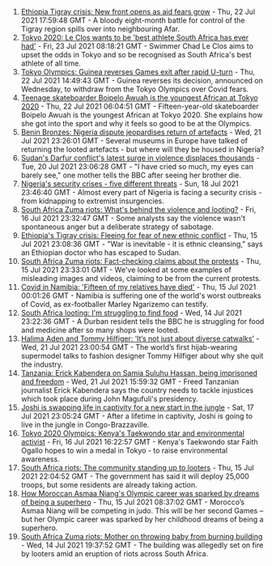 1. [Ethiopia Tigray crisis: New front opens as aid fears grow](https://www.bbc.co.uk/news/world-africa-57926832) - Thu, 22 Jul 2021 17:59:48 GMT - A bloody eight-month battle for control of the Tigray region spills over into neighbouring Afar.
2. [Tokyo 2020: Le Clos wants to be 'best athlete South Africa has ever had'](https://www.bbc.co.uk/sport/africa/57901032) - Fri, 23 Jul 2021 08:18:21 GMT - Swimmer Chad Le Clos aims to upset the odds in Tokyo and so be recognised as South Africa's best athlete of all time.
3. [Tokyo Olympics: Guinea reverses Games exit after rapid U-turn](https://www.bbc.co.uk/sport/africa/57926500) - Thu, 22 Jul 2021 14:49:43 GMT - Guinea reverses its decision, announced on Wednesday, to withdraw from the Tokyo Olympics over Covid fears.
4. [Teenage skateboarder Boipelo Awuah is the youngest African at Tokyo 2020](https://www.bbc.co.uk/sport/av/africa/57917473) - Thu, 22 Jul 2021 06:04:51 GMT - Fifteen-year-old skateboarder Boipelo Awuah is the youngest African at Tokyo 2020. She explains how she got into the sport and why it feels so good to be at the Olympics.
5. [Benin Bronzes: Nigeria dispute jeopardises return of artefacts](https://www.bbc.co.uk/news/world-africa-57914111) - Wed, 21 Jul 2021 23:26:01 GMT - Several museums in Europe have talked of returning the looted artefacts - but where will they be housed in Nigeria?
6. [Sudan's Darfur conflict's latest surge in violence displaces thousands](https://www.bbc.co.uk/news/world-africa-57899843) - Tue, 20 Jul 2021 23:06:28 GMT - "I have cried so much, my eyes can barely see," one mother tells the BBC after seeing her brother die.
7. [Nigeria's security crises - five different threats](https://www.bbc.co.uk/news/world-africa-57860993) - Sun, 18 Jul 2021 23:46:40 GMT - Almost every part of Nigeria is facing a security crisis - from kidnapping to extremist insurgencies.
8. [South Africa Zuma riots: What's behind the violence and looting?](https://www.bbc.co.uk/news/world-africa-57860998) - Fri, 16 Jul 2021 23:32:47 GMT - Some analysts say the violence wasn't spontaneous anger but a deliberate strategy of sabotage.
9. [Ethiopia's Tigray crisis: Fleeing for fear of new ethnic conflict](https://www.bbc.co.uk/news/world-africa-57818673) - Thu, 15 Jul 2021 23:08:36 GMT - "War is inevitable - it is ethnic cleansing," says an Ethiopian doctor who has escaped to Sudan.
10. [South Africa Zuma riots: Fact-checking claims about the protests](https://www.bbc.co.uk/news/57834755) - Thu, 15 Jul 2021 23:33:01 GMT - We've looked at some examples of misleading images and videos, claiming to be from the current protests.
11. [Covid in Namibia: 'Fifteen of my relatives have died'](https://www.bbc.co.uk/news/world-africa-57748119) - Thu, 15 Jul 2021 00:01:26 GMT - Namibia is suffering one of the world's worst outbreaks of Covid, as ex-footballer Marley Ngarizemo can testify.
12. [South Africa looting: I'm struggling to find food](https://www.bbc.co.uk/news/world-africa-57835756) - Wed, 14 Jul 2021 23:22:36 GMT - A Durban resident tells the BBC he is struggling for food and medicine after so many shops were looted.
13. [Halima Aden and Tommy Hilfiger: ‘It’s not just about diverse catwalks’](https://www.bbc.co.uk/news/world-57918698) - Wed, 21 Jul 2021 23:00:54 GMT - The world’s first hijab-wearing supermodel talks to fashion designer Tommy Hilfiger about why she quit the industry.
14. [Tanzania: Erick Kabendera on Samia Suluhu Hassan, being imprisoned and freedom](https://www.bbc.co.uk/news/world-africa-57920572) - Wed, 21 Jul 2021 15:59:32 GMT - Freed Tanzanian journalist Erick Kabendera says the country needs to tackle injustices which took place during John Magufuli's presidency.
15. [Joshi is swapping life in captivity for a new start in the jungle](https://www.bbc.co.uk/news/world-africa-57854071) - Sat, 17 Jul 2021 23:05:24 GMT - After a lifetime in captivity, Joshi is going to live in the jungle in Congo-Brazzaville.
16. [Tokyo 2020 Olympics: Kenya's Taekwondo star and environmental activist](https://www.bbc.co.uk/sport/av/africa/57851468) - Fri, 16 Jul 2021 16:22:57 GMT - Kenya's Taekwondo star Faith Ogallo hopes to win a medal in Tokyo - to raise environmental awareness.
17. [South Africa riots: The community standing up to looters](https://www.bbc.co.uk/news/world-africa-57857690) - Thu, 15 Jul 2021 22:04:52 GMT - The government has said it will deploy 25,000 troops, but some residents are already taking action.
18. [How Moroccan Asmaa Niang's Olympic career was sparked by dreams of being a superhero](https://www.bbc.co.uk/sport/av/africa/57840235) - Thu, 15 Jul 2021 08:37:02 GMT - Morocco’s Asmaa Niang will be competing in judo. This will be her second Games – but her Olympic career was sparked by her childhood dreams of being a superhero.
19. [South Africa Zuma riots: Mother on throwing baby from burning building](https://www.bbc.co.uk/news/world-africa-57843685) - Wed, 14 Jul 2021 19:37:52 GMT - The building was allegedly set on fire by looters amid an eruption of riots across South Africa.
